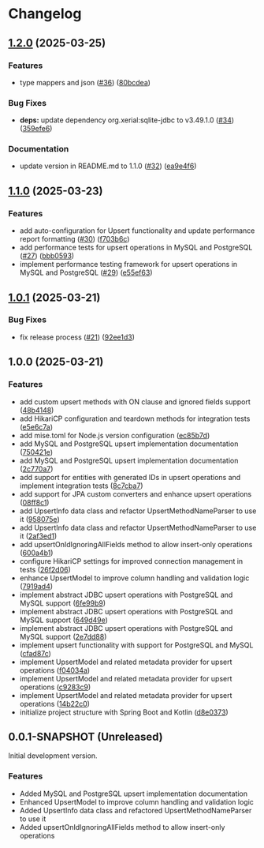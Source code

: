# Changelog

## [1.2.0](https://github.com/mpecan/upsert/compare/v1.1.0...v1.2.0) (2025-03-25)


### Features

* type mappers and json ([#36](https://github.com/mpecan/upsert/issues/36)) ([80bcdea](https://github.com/mpecan/upsert/commit/80bcdea8d6e9589312cca6c927af9a4ff121f00e))


### Bug Fixes

* **deps:** update dependency org.xerial:sqlite-jdbc to v3.49.1.0 ([#34](https://github.com/mpecan/upsert/issues/34)) ([359efe6](https://github.com/mpecan/upsert/commit/359efe63482efd494392b43cec4acf0baa3932fb))


### Documentation

* update version in README.md to 1.1.0 ([#32](https://github.com/mpecan/upsert/issues/32)) ([ea9e4f6](https://github.com/mpecan/upsert/commit/ea9e4f642ca02c252475448ec6929f2f36ccab73))

## [1.1.0](https://github.com/mpecan/upsert/compare/v1.0.1...v1.1.0) (2025-03-23)


### Features

* add auto-configuration for Upsert functionality and update performance report formatting ([#30](https://github.com/mpecan/upsert/issues/30)) ([f703b6c](https://github.com/mpecan/upsert/commit/f703b6c1bb331a1de8ed3f4aeaf38916718626f2))
* add performance tests for upsert operations in MySQL and PostgreSQL ([#27](https://github.com/mpecan/upsert/issues/27)) ([bbb0593](https://github.com/mpecan/upsert/commit/bbb0593c3d8060391801c1941ec35098f8d5bb69))
* implement performance testing framework for upsert operations in MySQL and PostgreSQL ([#29](https://github.com/mpecan/upsert/issues/29)) ([e55ef63](https://github.com/mpecan/upsert/commit/e55ef6388d5b48cfc99ae6e6403998ee095894e5))

## [1.0.1](https://github.com/mpecan/upsert/compare/v1.0.0...v1.0.1) (2025-03-21)


### Bug Fixes

* fix release process ([#21](https://github.com/mpecan/upsert/issues/21)) ([92ee1d3](https://github.com/mpecan/upsert/commit/92ee1d333807fb7c18398001de704f71dd0b7d86))

## 1.0.0 (2025-03-21)


### Features

* add custom upsert methods with ON clause and ignored fields support ([48b4148](https://github.com/mpecan/upsert/commit/48b41480b2a407630901ee19f7bd3371da822b7b))
* add HikariCP configuration and teardown methods for integration tests ([e5e6c7a](https://github.com/mpecan/upsert/commit/e5e6c7af65d053dc8f5ff3c9d26abd0ca8b79f48))
* add mise.toml for Node.js version configuration ([ec85b7d](https://github.com/mpecan/upsert/commit/ec85b7d50020fe65714e19497b61aa3063c31f54))
* add MySQL and PostgreSQL upsert implementation documentation ([750421e](https://github.com/mpecan/upsert/commit/750421e5e0b6aa2585801adf2f2220303b83d0f7))
* add MySQL and PostgreSQL upsert implementation documentation ([2c770a7](https://github.com/mpecan/upsert/commit/2c770a79aa751a5e9fb3ff59f36ba0a2fd7d7cca))
* add support for entities with generated IDs in upsert operations and implement integration tests ([8c7cba7](https://github.com/mpecan/upsert/commit/8c7cba7bac1600188d6b20ec23f6cd4ab1934a50))
* add support for JPA custom converters and enhance upsert operations ([08ff8c1](https://github.com/mpecan/upsert/commit/08ff8c191baf16329b0e49f85e16b80597f8db83))
* add UpsertInfo data class and refactor UpsertMethodNameParser to use it ([958075e](https://github.com/mpecan/upsert/commit/958075eb440567490ac286a05a1aa10026f899d3))
* add UpsertInfo data class and refactor UpsertMethodNameParser to use it ([2af3ed1](https://github.com/mpecan/upsert/commit/2af3ed1e0ccf22d00f3b2a5216d3d58d1453151b))
* add upsertOnIdIgnoringAllFields method to allow insert-only operations ([600a4b1](https://github.com/mpecan/upsert/commit/600a4b13c2407e977dacf8c42db6ebefc1fa30e8))
* configure HikariCP settings for improved connection management in tests ([26f2d06](https://github.com/mpecan/upsert/commit/26f2d06844a6f17bae2ad52092e4c8b43b1164ea))
* enhance UpsertModel to improve column handling and validation logic ([7919ad4](https://github.com/mpecan/upsert/commit/7919ad4574fe065152a6dfbd081fe2d8d7f57c13))
* implement abstract JDBC upsert operations with PostgreSQL and MySQL support ([6fe99b9](https://github.com/mpecan/upsert/commit/6fe99b9a4e6a61ae3ac591cdd8ffb227cba4dcb8))
* implement abstract JDBC upsert operations with PostgreSQL and MySQL support ([649d49e](https://github.com/mpecan/upsert/commit/649d49e5d506c07c2deab6cd493a9cc01fb44706))
* implement abstract JDBC upsert operations with PostgreSQL and MySQL support ([2e7dd88](https://github.com/mpecan/upsert/commit/2e7dd88f872a7d55056117e17d18934ab27b3c54))
* implement upsert functionality with support for PostgreSQL and MySQL ([cfad87c](https://github.com/mpecan/upsert/commit/cfad87c238bca203d61541dafb8cdb75661df661))
* implement UpsertModel and related metadata provider for upsert operations ([f04034a](https://github.com/mpecan/upsert/commit/f04034a91190e342378d5871d8d9baafd3d21039))
* implement UpsertModel and related metadata provider for upsert operations ([c9283c9](https://github.com/mpecan/upsert/commit/c9283c9cfafdaa59f78a8562bce3d90a641d0d01))
* implement UpsertModel and related metadata provider for upsert operations ([14b22c0](https://github.com/mpecan/upsert/commit/14b22c07902e9e68580002cea7a64947c6a92ae9))
* initialize project structure with Spring Boot and Kotlin ([d8e0373](https://github.com/mpecan/upsert/commit/d8e0373273e98cbdb201a2be439a20ee60e28965))

## 0.0.1-SNAPSHOT (Unreleased)

Initial development version.

### Features
* Added MySQL and PostgreSQL upsert implementation documentation
* Enhanced UpsertModel to improve column handling and validation logic
* Added UpsertInfo data class and refactored UpsertMethodNameParser to use it
* Added upsertOnIdIgnoringAllFields method to allow insert-only operations
